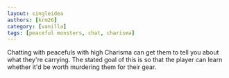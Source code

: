 ```yaml
---
layout: singleidea
authors: [krm26]
category: [vanilla]
tags: [peaceful monsters, chat, charisma]
---
```

Chatting with peacefuls with high Charisma can get them to tell you about what
they're carrying. The stated goal of this is so that the player can learn
whether it'd be worth murdering them for their gear.
